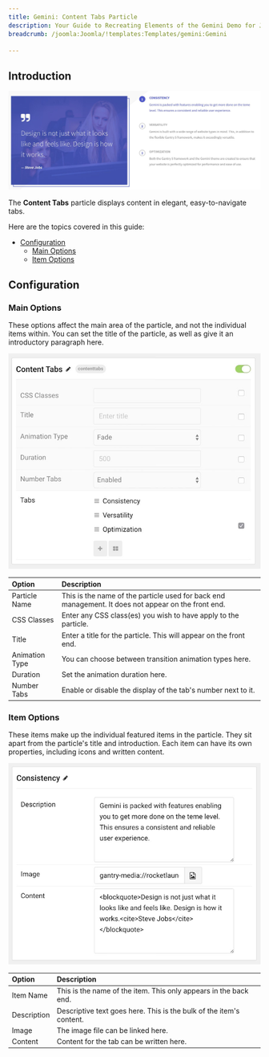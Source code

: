 ```yaml
---
title: Gemini: Content Tabs Particle
description: Your Guide to Recreating Elements of the Gemini Demo for Joomla
breadcrumb: /joomla:Joomla/!templates:Templates/gemini:Gemini

---
```


## Introduction

![](assets/particle_tabs1.jpeg)

The **Content Tabs** particle displays content in elegant, easy-to-navigate tabs.

Here are the topics covered in this guide:

* [Configuration](#configuration)
    - [Main Options](#main-options)
    - [Item Options](#item-options)

## Configuration

### Main Options 

These options affect the main area of the particle, and not the individual items within. You can set the title of the particle, as well as give it an introductory paragraph here.

![](assets/particle_tabs2.jpeg)

| Option         | Description                                                                                         |
| :-----         | :-----                                                                                              |
| Particle Name  | This is the name of the particle used for back end management. It does not appear on the front end. |
| CSS Classes    | Enter any CSS class(es) you wish to have apply to the particle.                                     |
| Title          | Enter a title for the particle. This will appear on the front end.                                  |
| Animation Type | You can choose between transition animation types here.                                             |
| Duration       | Set the animation duration here.                                                                    |
| Number Tabs    | Enable or disable the display of the tab's number next to it.                                       |

### Item Options

These items make up the individual featured items in the particle. They sit apart from the particle's title and introduction. Each item can have its own properties, including icons and written content.

![](assets/particle_tabs3.jpeg)

| Option      | Description                                                         |
| :-----      | :-----                                                              |
| Item Name   | This is the name of the item. This only appears in the back end.    |
| Description | Descriptive text goes here. This is the bulk of the item's content. |
| Image       | The image file can be linked here.                                  |
| Content     | Content for the tab can be written here.                            |
